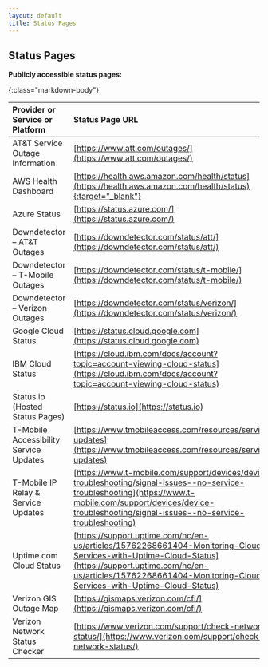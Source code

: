 ```yaml
---
layout: default
title: Status Pages
---
```


## Status Pages

**Publicly accessible status pages:**

{:class="markdown-body"}

| Provider or Service or Platform|Status Page URL|
|:---------------------------------------|:-----------------------------------------------------------------------------------------------------------|
| AT&T Service Outage Information|  [https://www.att.com/outages/](https://www.att.com/outages/)|
| AWS Health Dashboard             |  [https://health.aws.amazon.com/health/status](https://health.aws.amazon.com/health/status){:target="_blank"} |
| Azure Status                     |  [https://status.azure.com/](https://status.azure.com/)|
| Downdetector – AT&T Outages             |  [https://downdetector.com/status/att/](https://downdetector.com/status/att/)|
| Downdetector – T-Mobile Outages         |  [https://downdetector.com/status/t-mobile/](https://downdetector.com/status/t-mobile/)|
| Downdetector – Verizon Outages          |  [https://downdetector.com/status/verizon/](https://downdetector.com/status/verizon/)|
| Google Cloud Status              |  [https://status.cloud.google.com](https://status.cloud.google.com) |
| IBM Cloud Status                 |  [https://cloud.ibm.com/docs/account?topic=account-viewing-cloud-status](https://cloud.ibm.com/docs/account?topic=account-viewing-cloud-status)|
| Status.io (Hosted Status Pages)  |  [https://status.io](https://status.io)|
| T-Mobile Accessibility Service Updates  |  [https://www.tmobileaccess.com/resources/service-updates](https://www.tmobileaccess.com/resources/service-updates)|
| T-Mobile IP Relay & Service Updates     |  [https://www.t-mobile.com/support/devices/device-troubleshooting/signal-issues--no-service-troubleshooting](https://www.t-mobile.com/support/devices/device-troubleshooting/signal-issues--no-service-troubleshooting)|
| Uptime.com Cloud Status          |  [https://support.uptime.com/hc/en-us/articles/15762268661404-Monitoring-Cloud-Services-with-Uptime-Cloud-Status](https://support.uptime.com/hc/en-us/articles/15762268661404-Monitoring-Cloud-Services-with-Uptime-Cloud-Status)|
| Verizon GIS Outage Map                  |  [https://gismaps.verizon.com/cfi/](https://gismaps.verizon.com/cfi/)|
| Verizon Network Status Checker          |  [https://www.verizon.com/support/check-network-status/](https://www.verizon.com/support/check-network-status/)|
